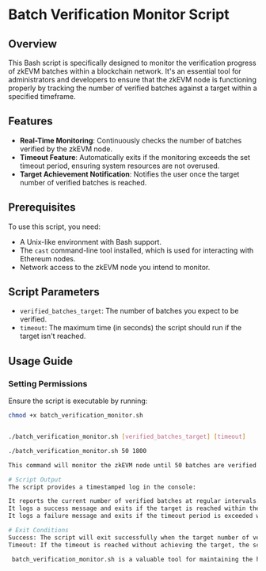 # Batch Verification Monitor Script

## Overview

This Bash script is specifically designed to monitor the verification progress of zkEVM batches within a blockchain network. It's an essential tool for administrators and developers to ensure that the zkEVM node is functioning properly by tracking the number of verified batches against a target within a specified timeframe.

## Features

- **Real-Time Monitoring**: Continuously checks the number of batches verified by the zkEVM node.
- **Timeout Feature**: Automatically exits if the monitoring exceeds the set timeout period, ensuring system resources are not overused.
- **Target Achievement Notification**: Notifies the user once the target number of verified batches is reached.

## Prerequisites

To use this script, you need:
- A Unix-like environment with Bash support.
- The `cast` command-line tool installed, which is used for interacting with Ethereum nodes.
- Network access to the zkEVM node you intend to monitor.

## Script Parameters

- `verified_batches_target`: The number of batches you expect to be verified.
- `timeout`: The maximum time (in seconds) the script should run if the target isn't reached.

## Usage Guide

### Setting Permissions

Ensure the script is executable by running:

```bash
chmod +x batch_verification_monitor.sh


./batch_verification_monitor.sh [verified_batches_target] [timeout]

./batch_verification_monitor.sh 50 1800

This command will monitor the zkEVM node until 50 batches are verified or 30 minutes have passed.

# Script Output
The script provides a timestamped log in the console:

It reports the current number of verified batches at regular intervals.
It logs a success message and exits if the target is reached within the timeout.
It logs a failure message and exits if the timeout period is exceeded without reaching the target.

# Exit Conditions
Success: The script will exit successfully when the target number of verified batches is reached before the timeout.
Timeout: If the timeout is reached without achieving the target, the script will exit with a failure status.

 batch_verification_monitor.sh is a valuable tool for maintaining the health and performance of zkEVM nodes. By ensuring that batch processing is occurring as expected, batch_verification_monitor.sh helps maintain the integrity and efficiency of blockchain operations.




